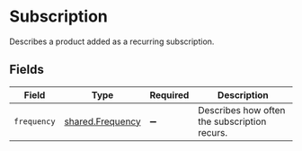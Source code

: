 # Subscription

Describes a product added as a recurring subscription.


## Fields

| Field                                                       | Type                                                        | Required                                                    | Description                                                 |
| ----------------------------------------------------------- | ----------------------------------------------------------- | ----------------------------------------------------------- | ----------------------------------------------------------- |
| `frequency`                                                 | [shared.Frequency](../../../sdk/models/shared/frequency.md) | :heavy_minus_sign:                                          | Describes how often the subscription recurs.                |